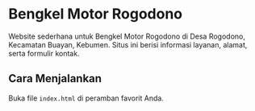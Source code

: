 # Bengkel Motor Rogodono

Website sederhana untuk Bengkel Motor Rogodono di Desa Rogodono, Kecamatan Buayan, Kebumen. Situs ini berisi informasi layanan, alamat, serta formulir kontak.

## Cara Menjalankan

Buka file `index.html` di peramban favorit Anda.
